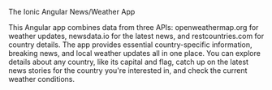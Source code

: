 The Ionic Angular News/Weather App

This Angular app combines data from three APIs: openweathermap.org for weather updates, newsdata.io for the latest news, and restcountries.com for country details. The app provides essential country-specific information, breaking news, and local weather updates all in one place.
You can explore details about any country, like its capital and flag, catch up on the latest news stories for the country you're interested in, and check the current weather conditions.
